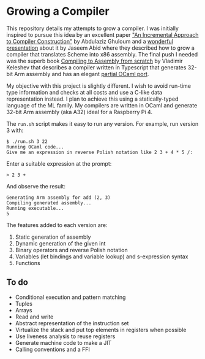 # Growing a Compiler

This repository details my attempts to grow a compiler. I was initially inspired to pursue this idea by an excellent paper ["An Incremental Approach to Compiler Construction"](http://scheme2006.cs.uchicago.edu/11-ghuloum.pdf) by Abdulaziz Ghuloum and a [wonderful presentation](https://www.youtube.com/watch?v=WBWRkUuyuE0) about it by Jaseem Abid where they described how to grow a compiler that translates Scheme into x86 assembly. The final push I needed was the superb book [Compiling to Assembly from scratch](https://keleshev.com/compiling-to-assembly-from-scratch/) by Vladimir Keleshev that describes a compiler written in Typescript that generates 32-bit Arm assembly and has an elegant [partial OCaml port](https://github.com/keleshev/compiling-to-assembly-from-scratch/tree/main/contrib/ocaml).

My objective with this project is slightly different. I wish to avoid run-time type information and checks at all costs and use a C-like data representation instead. I plan to achieve this using a statically-typed language of the ML family. My compilers are written in OCaml and generate 32-bit Arm assembly (aka A32) ideal for a Raspberry Pi 4.

The `run.sh` script makes it easy to run any version. For example, run version 3 with:

    $ ./run.sh 3 22
    Running OCaml code...
    Give me an expression in reverse Polish notation like 2 3 + 4 * 5 /:

Enter a suitable expression at the prompt:

    > 2 3 +

And observe the result:

    Generating Arm assembly for add (2, 3)
    Compiling generated assembly...
    Running executable...
    5

The features added to each version are:

1. Static generation of assembly
2. Dynamic generation of the given int
3. Binary operators and reverse Polish notation
4. Variables (let bindings and variable lookup) and s-expression syntax
5. Functions

## To do

* Conditional execution and pattern matching
* Tuples
* Arrays
* Read and write
* Abstract representation of the instruction set
* Virtualize the stack and put top elements in registers when possible
* Use liveness analysis to reuse registers
* Generate machine code to make a JIT
* Calling conventions and a FFI
